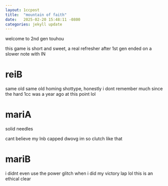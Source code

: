 ```yaml
---
layout: 1ccpost
title:  "mountain of faith"
date:   2025-02-20 15:48:11 -0800
categories: jekyll update 
---
```

welcome to 2nd gen touhou

this game is short and sweet, a real refresher after 1st gen ended on a slower note with IN

# reiB <a name="reiA"></a>
same old same old homing shottype, honestly i dont remember much since the hard 1cc was a year ago at this point lol

# mariA <a name="reiB"></a>
solid needles

cant believe my lnb capped dwovg im so clutch like that

# mariB <a name="mariB"></a>
i didnt even use the power glitch when i did my victory lap lol this is an ethical clear

     
   
